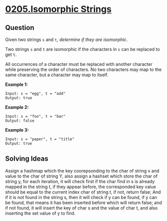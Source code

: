 # [0205.Isomorphic Strings](https://leetcode.com/problems/isomorphic-strings/)

## Question

Given two strings `s` and `t`, *determine if they are isomorphic*.

Two strings `s` and `t` are isomorphic if the characters in `s` can be replaced to get `t`.

All occurrences of a character must be replaced with another character while preserving the order of characters. No two characters may map to the same character, but a character may map to itself.

 

**Example 1:**

```
Input: s = "egg", t = "add"
Output: true
```

**Example 2:**

```
Input: s = "foo", t = "bar"
Output: false
```

**Example 3:**

```
Input: s = "paper", t = "title"
Output: true
```

## Solving Ideas

Assign a hashmap which the key coorepsonding to the char of string x and value to the char of string Y, also assign a hashset which store the char of string y, for each iteration, it will check first if the char find in s is already mapped in the string t, if they appear before, the corresponded key value should be equal to the current index char of string t, if not, return false; And if it is not found in the string s, then it will check if y can be found, if y can be found, that means it has been inserted before which will return false; and if not found, it will insert the key of char s and the value of char t, and also inserting the set value of y to find.
